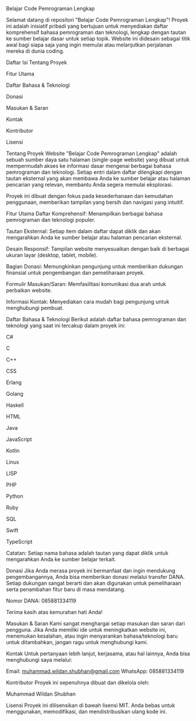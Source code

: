 Belajar Code Pemrograman Lengkap

Selamat datang di repositori "Belajar Code Pemrograman Lengkap"! Proyek ini adalah inisiatif pribadi yang bertujuan untuk menyediakan daftar komprehensif bahasa pemrograman dan teknologi, lengkap dengan tautan ke sumber belajar dasar untuk setiap topik. Website ini didesain sebagai titik awal bagi siapa saja yang ingin memulai atau melanjutkan perjalanan mereka di dunia coding.

Daftar Isi Tentang Proyek

Fitur Utama

Daftar Bahasa & Teknologi

Donasi

Masukan & Saran

Kontak

Kontributor

Lisensi

Tentang Proyek Website "Belajar Code Pemrograman Lengkap" adalah sebuah sumber daya satu halaman (single-page website) yang dibuat untuk mempermudah akses ke informasi dasar mengenai berbagai bahasa pemrograman dan teknologi. Setiap entri dalam daftar dilengkapi dengan tautan eksternal yang akan membawa Anda ke sumber belajar atau halaman pencarian yang relevan, membantu Anda segera memulai eksplorasi.

Proyek ini dibuat dengan fokus pada kesederhanaan dan kemudahan penggunaan, memberikan tampilan yang bersih dan navigasi yang intuitif.

Fitur Utama Daftar Komprehensif: Menampilkan berbagai bahasa pemrograman dan teknologi populer.

Tautan Eksternal: Setiap item dalam daftar dapat diklik dan akan mengarahkan Anda ke sumber belajar atau halaman pencarian eksternal.

Desain Responsif: Tampilan website menyesuaikan dengan baik di berbagai ukuran layar (desktop, tablet, mobile).

Bagian Donasi: Memungkinkan pengunjung untuk memberikan dukungan finansial untuk pengembangan dan pemeliharaan proyek.

Formulir Masukan/Saran: Memfasilitasi komunikasi dua arah untuk perbaikan website.

Informasi Kontak: Menyediakan cara mudah bagi pengunjung untuk menghubungi pembuat.

Daftar Bahasa & Teknologi Berikut adalah daftar bahasa pemrograman dan teknologi yang saat ini tercakup dalam proyek ini:

C#

C

C++

CSS

Erlang

Golang

Haskell

HTML

Java

JavaScript

Kotlin

Linux

LISP

PHP

Python

Ruby

SQL

Swift

TypeScript

Catatan: Setiap nama bahasa adalah tautan yang dapat diklik untuk mengarahkan Anda ke sumber belajar terkait.

Donasi Jika Anda merasa proyek ini bermanfaat dan ingin mendukung pengembangannya, Anda bisa memberikan donasi melalui transfer DANA. Setiap dukungan sangat berarti dan akan digunakan untuk pemeliharaan serta penambahan fitur baru di masa mendatang.

Nomor DANA: 085881334119

Terima kasih atas kemurahan hati Anda!

Masukan & Saran Kami sangat menghargai setiap masukan dan saran dari pengguna. Jika Anda memiliki ide untuk meningkatkan website ini, menemukan kesalahan, atau ingin menyarankan bahasa/teknologi baru untuk ditambahkan, jangan ragu untuk menghubungi kami.

Kontak Untuk pertanyaan lebih lanjut, kerjasama, atau hal lainnya, Anda bisa menghubungi saya melalui:

Email: muhammad.wildan.shubhan@gmail.com 
WhatsApp: 085881334119

Kontributor Proyek ini sepenuhnya dibuat dan dikelola oleh:

Muhammad Wildan Shubhan

Lisensi Proyek ini dilisensikan di bawah lisensi MIT. Anda bebas untuk menggunakan, memodifikasi, dan mendistribusikan ulang kode ini.

